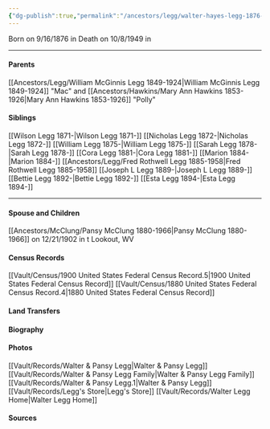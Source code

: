 ```yaml
---
{"dg-publish":true,"permalink":"/ancestors/legg/walter-hayes-legg-1876-1949/","tags":["Walter-Hayes-Legg"]}
---
```


Born on  9/16/1876 in <!-- link to place -->
Death on 10/8/1949 in <!-- link to place -->

---
#### Parents

[[Ancestors/Legg/William McGinnis Legg 1849-1924\|William McGinnis Legg 1849-1924]] "Mac" and [[Ancestors/Hawkins/Mary Ann Hawkins 1853-1926\|Mary Ann Hawkins 1853-1926]] "Polly"
#### Siblings
[[Wilson Legg 1871-\|Wilson Legg 1871-]]
[[Nicholas Legg 1872-\|Nicholas Legg 1872-]]
[[William Legg 1875-\|William Legg 1875-]]
[[Sarah Legg 1878-\|Sarah Legg 1878-]]
[[Cora Legg 1881-\|Cora Legg 1881-]]
[[Marion 1884-\|Marion 1884-]]
[[Ancestors/Legg/Fred Rothwell Legg 1885-1958\|Fred Rothwell Legg 1885-1958]]
[[Joseph L Legg 1889-\|Joseph L Legg 1889-]]
[[Bettie Legg  1892-\|Bettie Legg  1892-]]
[[Esta Legg 1894-\|Esta Legg 1894-]]

---
#### Spouse and Children
[[Ancestors/McClung/Pansy McClung 1880-1966\|Pansy McClung 1880-1966]] on 12/21/1902 in t Lookout, WV
<!-- Link to child -->

#### Census Records
[[Vault/Census/1900 United States Federal Census Record.5\|1900 United States Federal Census Record]]
[[Vault/Census/1880 United States Federal Census Record.4\|1880 United States Federal Census Record]]
#### Land Transfers

#### Biography

#### Photos
[[Vault/Records/Walter & Pansy Legg\|Walter & Pansy Legg]]
[[Vault/Records/Walter & Pansy Legg Family\|Walter & Pansy Legg Family]]
[[Vault/Records/Walter & Pansy Legg.1\|Walter & Pansy Legg]]
[[Vault/Records/Legg's Store\|Legg's Store]]
[[Vault/Records/Walter Legg Home\|Walter Legg Home]]
#### Sources


